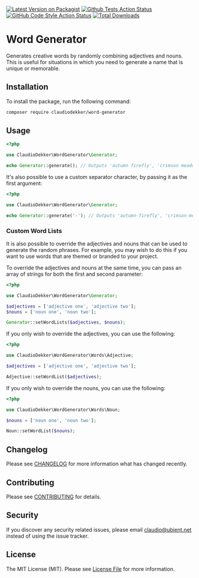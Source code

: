 [![Latest Version on Packagist](https://img.shields.io/packagist/v/claudiodekker/word-generator.svg)](https://packagist.org/packages/claudiodekker/word-generator)
[![Github Tests Action Status](https://github.com/claudiodekker/word-generator/actions/workflows/tests.yml/badge.svg)](https://github.com/claudiodekker/word-generator/actions/workflows/tests.yml)
[![GitHub Code Style Action Status](https://img.shields.io/github/actions/workflow/status/claudiodekker/word-generator/fix-styling.yml?label=code%20style&logo=github&branch=master)](https://github.com/claudiodekker/word-generator/actions?query=workflow%3A"Check+%26+fix+styling"+branch%3Amaster)
[![Total Downloads](https://img.shields.io/packagist/dt/claudiodekker/word-generator.svg)](https://packagist.org/packages/claudiodekker/word-generator)

# Word Generator

Generates creative words by randomly combining adjectives and nouns. 
This is useful for situations in which you need to generate a name that is unique or memorable.

## Installation

To install the package, run the following command:
```bash 
composer require claudiodekker/word-generator
```

## Usage

```php
<?php

use ClaudioDekker\WordGenerator\Generator;

echo Generator::generate(); // Outputs 'autumn firefly', 'crimson meadow', etc.
```

It's also possible to use a custom separator character, by passing it as the first argument:
```php
<?php

use ClaudioDekker\WordGenerator\Generator;

echo Generator::generate('-'); // Outputs 'autumn-firefly', 'crimson-meadow', etc.
```

### Custom Word Lists

It is also possible to override the adjectives and nouns that can be used to generate the random phrases. For example, you may wish to do this if you want to use words that are themed or branded to your project.

To override the adjectives and nouns at the same time, you can pass an array of strings for both the first and second parameter:

```php
<?php

use ClaudioDekker\WordGenerator\Generator;

$adjectives = ['adjective one', 'adjective two'];
$nouns = ['noun one', 'noun two'];

Generator::setWordLists($adjectives, $nouns);
```

If you only wish to override the adjectives, you can use the following:

```php
<?php

use ClaudioDekker\WordGenerator\Words\Adjective;

$adjectives = ['adjective one', 'adjective two'];

Adjective::setWordList($adjectives);
```

If you only wish to override the nouns, you can use the following:

```php
<?php

use ClaudioDekker\WordGenerator\Words\Noun;

$nouns = ['noun one', 'noun two'];

Noun::setWordList($nouns);
```

## Changelog

Please see [CHANGELOG](CHANGELOG.md) for more information what has changed recently.

## Contributing

Please see [CONTRIBUTING](CONTRIBUTING.md) for details.

## Security

If you discover any security related issues, please email claudio@ubient.net instead of using the issue tracker.

## License

The MIT License (MIT). Please see [License File](LICENSE.md) for more information.
